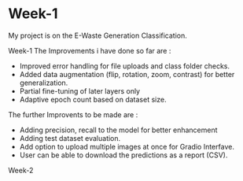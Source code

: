 # Week-1
My project is on the E-Waste Generation Classification.

Week-1
The Improvements i have done so far are :
- Improved error handling for file uploads and class folder checks.
- Added data augmentation (flip, rotation, zoom, contrast) for better generalization.
- Partial fine-tuning of later layers only
- Adaptive epoch count based on dataset size.

The further Improvents to be made are :
- Adding precision, recall to the model for better enhancement
- Adding test dataset evaluation.
- Add option to upload multiple images at once for Gradio Interfave.
- User can be able to download the predictions as a report (CSV).

Week-2
